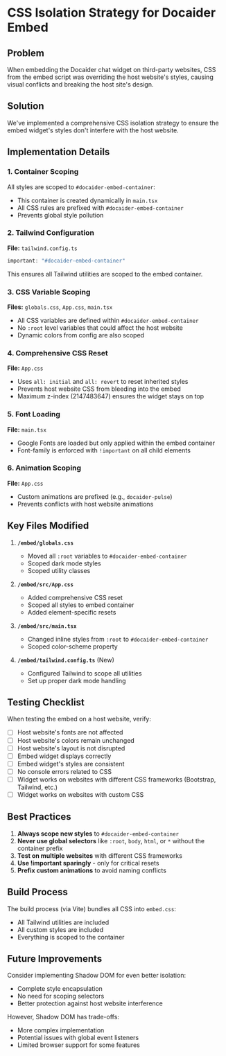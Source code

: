 # CSS Isolation Strategy for Docaider Embed

## Problem
When embedding the Docaider chat widget on third-party websites, CSS from the embed script was overriding the host website's styles, causing visual conflicts and breaking the host site's design.

## Solution
We've implemented a comprehensive CSS isolation strategy to ensure the embed widget's styles don't interfere with the host website.

## Implementation Details

### 1. Container Scoping
All styles are scoped to `#docaider-embed-container`:
- This container is created dynamically in `main.tsx`
- All CSS rules are prefixed with `#docaider-embed-container`
- Prevents global style pollution

### 2. Tailwind Configuration
**File:** `tailwind.config.ts`
```typescript
important: "#docaider-embed-container"
```
This ensures all Tailwind utilities are scoped to the embed container.

### 3. CSS Variable Scoping
**Files:** `globals.css`, `App.css`, `main.tsx`
- All CSS variables are defined within `#docaider-embed-container`
- No `:root` level variables that could affect the host website
- Dynamic colors from config are also scoped

### 4. Comprehensive CSS Reset
**File:** `App.css`
- Uses `all: initial` and `all: revert` to reset inherited styles
- Prevents host website CSS from bleeding into the embed
- Maximum z-index (2147483647) ensures the widget stays on top

### 5. Font Loading
**File:** `main.tsx`
- Google Fonts are loaded but only applied within the embed container
- Font-family is enforced with `!important` on all child elements

### 6. Animation Scoping
**File:** `App.css`
- Custom animations are prefixed (e.g., `docaider-pulse`)
- Prevents conflicts with host website animations

## Key Files Modified

1. **`/embed/globals.css`**
   - Moved all `:root` variables to `#docaider-embed-container`
   - Scoped dark mode styles
   - Scoped utility classes

2. **`/embed/src/App.css`**
   - Added comprehensive CSS reset
   - Scoped all styles to embed container
   - Added element-specific resets

3. **`/embed/src/main.tsx`**
   - Changed inline styles from `:root` to `#docaider-embed-container`
   - Scoped color-scheme property

4. **`/embed/tailwind.config.ts`** (New)
   - Configured Tailwind to scope all utilities
   - Set up proper dark mode handling

## Testing Checklist

When testing the embed on a host website, verify:

- [ ] Host website's fonts are not affected
- [ ] Host website's colors remain unchanged
- [ ] Host website's layout is not disrupted
- [ ] Embed widget displays correctly
- [ ] Embed widget's styles are consistent
- [ ] No console errors related to CSS
- [ ] Widget works on websites with different CSS frameworks (Bootstrap, Tailwind, etc.)
- [ ] Widget works on websites with custom CSS

## Best Practices

1. **Always scope new styles** to `#docaider-embed-container`
2. **Never use global selectors** like `:root`, `body`, `html`, or `*` without the container prefix
3. **Test on multiple websites** with different CSS frameworks
4. **Use !important sparingly** - only for critical resets
5. **Prefix custom animations** to avoid naming conflicts

## Build Process

The build process (via Vite) bundles all CSS into `embed.css`:
- All Tailwind utilities are included
- All custom styles are included
- Everything is scoped to the container

## Future Improvements

Consider implementing Shadow DOM for even better isolation:
- Complete style encapsulation
- No need for scoping selectors
- Better protection against host website interference

However, Shadow DOM has trade-offs:
- More complex implementation
- Potential issues with global event listeners
- Limited browser support for some features
